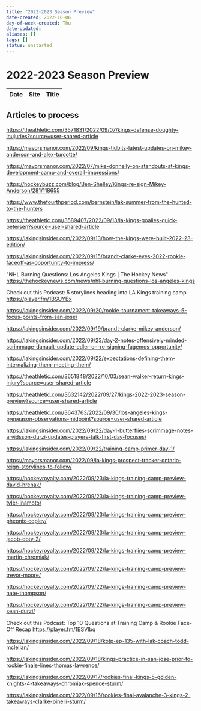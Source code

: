 ```yaml
---
title: "2022-2023 Season Preview"
date-created: 2022-10-06
day-of-week-created: Thu
date-updated: 
aliases: []
tags: []
status: unstarted
---
```


# 2022-2023 Season Preview

Date | Site | Title
---|---|---



## Articles to process
https://theathletic.com/3571831/2022/09/07/kings-defense-doughty-inujuries?source=user-shared-article

https://mayorsmanor.com/2022/09/kings-tidbits-latest-updates-on-mikey-anderson-and-alex-turcotte/

https://mayorsmanor.com/2022/07/mike-donnelly-on-standouts-at-kings-development-camp-and-overall-impressions/


https://hockeybuzz.com/blog/Ben-Shelley/Kings-re-sign-Mikey-Anderson/281/118655

https://www.thefourthperiod.com/bernstein/lak-summer-from-the-hunted-to-the-hunters


https://theathletic.com/3589407/2022/09/13/la-kings-goalies-quick-petersen?source=user-shared-article

https://lakingsinsider.com/2022/09/13/how-the-kings-were-built-2022-23-edition/

https://lakingsinsider.com/2022/09/15/brandt-clarke-eyes-2022-rookie-faceoff-as-opportunity-to-impress/

"NHL Burning Questions: Los Angeles Kings | The Hockey News" https://thehockeynews.com/news/nhl-burning-questions-los-angeles-kings

Check out this Podcast: 5 storylines heading into LA Kings training camp https://player.fm/1BSUYBx


https://lakingsinsider.com/2022/09/20/rookie-tournament-takeaways-5-focus-points-from-san-jose/


https://lakingsinsider.com/2022/09/19/brandt-clarke-mikey-anderson/

https://lakingsinsider.com/2022/09/23/day-2-notes-offensively-minded-scrimmage-danault-update-edler-on-re-signing-fagemos-opportunity/

https://lakingsinsider.com/2022/09/22/expectations-defining-them-internalizing-them-meeting-them/

https://theathletic.com/3651848/2022/10/03/sean-walker-return-kings-injury?source=user-shared-article

https://theathletic.com/3632142/2022/09/27/kings-2022-2023-season-preview?source=user-shared-article


https://theathletic.com/3643763/2022/09/30/los-angeles-kings-preseason-observations-midpoint?source=user-shared-article

https://lakingsinsider.com/2022/09/22/day-1-butterflies-scrimmage-notes-arvidsson-durzi-updates-players-talk-first-day-focuses/

https://lakingsinsider.com/2022/09/22/training-camp-primer-day-1/

https://mayorsmanor.com/2022/09/la-kings-prospect-tracker-ontario-reign-storylines-to-follow/

https://hockeyroyalty.com/2022/09/23/la-kings-training-camp-preview-david-hrenak/

https://hockeyroyalty.com/2022/09/23/la-kings-training-camp-preview-tyler-inamoto/

https://hockeyroyalty.com/2022/09/23/la-kings-training-camp-preview-pheonix-copley/

https://hockeyroyalty.com/2022/09/23/la-kings-training-camp-preview-jacob-doty-2/

https://hockeyroyalty.com/2022/09/22/la-kings-training-camp-preview-martin-chromiak/

https://hockeyroyalty.com/2022/09/22/la-kings-training-camp-preview-trevor-moore/

https://hockeyroyalty.com/2022/09/22/la-kings-training-camp-preview-nate-thompson/

https://hockeyroyalty.com/2022/09/22/la-kings-training-camp-preview-sean-durzi/

Check out this Podcast: Top 10 Questions at Training Camp & Rookie Face-Off Recap https://player.fm/1BSVlbq

https://lakingsinsider.com/2022/09/18/kotp-ep-135-with-lak-coach-todd-mclellan/

https://lakingsinsider.com/2022/09/18/kings-practice-in-san-jose-prior-to-rookie-finale-lines-thomas-lawrence/

https://lakingsinsider.com/2022/09/17/rookies-final-kings-5-golden-knights-4-takeaways-chromiak-spence-sturm/

https://lakingsinsider.com/2022/09/16/rookies-final-avalanche-3-kings-2-takeaways-clarke-pinelli-sturm/
